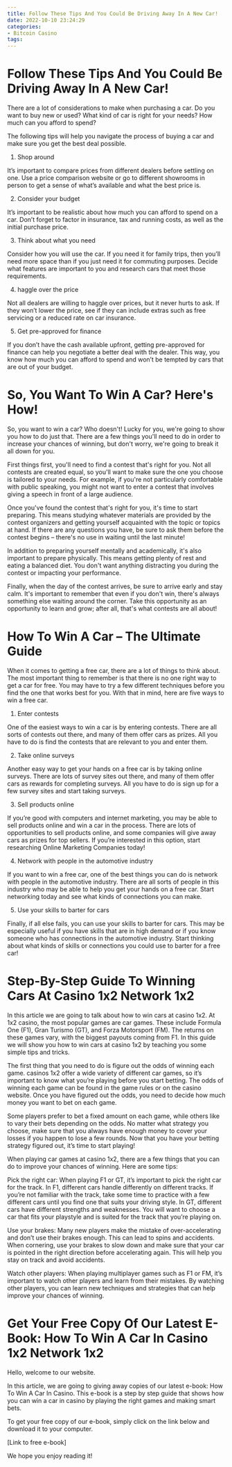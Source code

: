 ```yaml
---
title: Follow These Tips And You Could Be Driving Away In A New Car!
date: 2022-10-10 23:24:29
categories:
- Bitcoin Casino
tags:
---
```



#  Follow These Tips And You Could Be Driving Away In A New Car!

There are a lot of considerations to make when purchasing a car. Do you want to buy new or used? What kind of car is right for your needs? How much can you afford to spend?

The following tips will help you navigate the process of buying a car and make sure you get the best deal possible.

1. Shop around

It’s important to compare prices from different dealers before settling on one. Use a price comparison website or go to different showrooms in person to get a sense of what’s available and what the best price is.

2. Consider your budget

It’s important to be realistic about how much you can afford to spend on a car. Don’t forget to factor in insurance, tax and running costs, as well as the initial purchase price.

3. Think about what you need

Consider how you will use the car. If you need it for family trips, then you’ll need more space than if you just need it for commuting purposes. Decide what features are important to you and research cars that meet those requirements.

4. haggle over the price

Not all dealers are willing to haggle over prices, but it never hurts to ask. If they won’t lower the price, see if they can include extras such as free servicing or a reduced rate on car insurance.

5. Get pre-approved for finance

If you don’t have the cash available upfront, getting pre-approved for finance can help you negotiate a better deal with the dealer. This way, you know how much you can afford to spend and won’t be tempted by cars that are out of your budget.

#  So, You Want To Win A Car? Here's How!

So, you want to win a car? Who doesn't! Lucky for you, we're going to show you how to do just that. There are a few things you'll need to do in order to increase your chances of winning, but don't worry, we're going to break it all down for you.

First things first, you'll need to find a contest that's right for you. Not all contests are created equal, so you'll want to make sure the one you choose is tailored to your needs. For example, if you're not particularly comfortable with public speaking, you might not want to enter a contest that involves giving a speech in front of a large audience.

Once you've found the contest that's right for you, it's time to start preparing. This means studying whatever materials are provided by the contest organizers and getting yourself acquainted with the topic or topics at hand. If there are any questions you have, be sure to ask them before the contest begins – there's no use in waiting until the last minute!

In addition to preparing yourself mentally and academically, it's also important to prepare physically. This means getting plenty of rest and eating a balanced diet. You don't want anything distracting you during the contest or impacting your performance.

Finally, when the day of the contest arrives, be sure to arrive early and stay calm. It's important to remember that even if you don't win, there's always something else waiting around the corner. Take this opportunity as an opportunity to learn and grow; after all, that's what contests are all about!

#  How To Win A Car – The Ultimate Guide

When it comes to getting a free car, there are a lot of things to think about. The most important thing to remember is that there is no one right way to get a car for free. You may have to try a few different techniques before you find the one that works best for you. With that in mind, here are five ways to win a free car.

1. Enter contests

One of the easiest ways to win a car is by entering contests. There are all sorts of contests out there, and many of them offer cars as prizes. All you have to do is find the contests that are relevant to you and enter them.

2. Take online surveys

Another easy way to get your hands on a free car is by taking online surveys. There are lots of survey sites out there, and many of them offer cars as rewards for completing surveys. All you have to do is sign up for a few survey sites and start taking surveys.

3. Sell products online

If you’re good with computers and internet marketing, you may be able to sell products online and win a car in the process. There are lots of opportunities to sell products online, and some companies will give away cars as prizes for top sellers. If you’re interested in this option, start researching Online Marketing Companies today!

4. Network with people in the automotive industry

If you want to win a free car, one of the best things you can do is network with people in the automotive industry. There are all sorts of people in this industry who may be able to help you get your hands on a free car. Start networking today and see what kinds of connections you can make.

5. Use your skills to barter for cars

Finally, if all else fails, you can use your skills to barter for cars. This may be especially useful if you have skills that are in high demand or if you know someone who has connections in the automotive industry. Start thinking about what kinds of skills or connections you could use to barter for a free car!

#  Step-By-Step Guide To Winning Cars At Casino 1x2 Network 1x2

In this article we are going to talk about how to win cars at casino 1x2. At 1x2 casino, the most popular games are car games. These include Formula One (F1), Gran Turismo (GT), and Forza Motorsport (FM). The returns on these games vary, with the biggest payouts coming from F1. In this guide we will show you how to win cars at casino 1x2 by teaching you some simple tips and tricks.

The first thing that you need to do is figure out the odds of winning each game. casinos 1x2 offer a wide variety of different car games, so it’s important to know what you’re playing before you start betting. The odds of winning each game can be found in the game rules or on the casino website. Once you have figured out the odds, you need to decide how much money you want to bet on each game.

Some players prefer to bet a fixed amount on each game, while others like to vary their bets depending on the odds. No matter what strategy you choose, make sure that you always have enough money to cover your losses if you happen to lose a few rounds. Now that you have your betting strategy figured out, it’s time to start playing!

When playing car games at casino 1x2, there are a few things that you can do to improve your chances of winning. Here are some tips:

Pick the right car: When playing F1 or GT, it’s important to pick the right car for the track. In F1, different cars handle differently on different tracks. If you’re not familiar with the track, take some time to practice with a few different cars until you find one that suits your driving style. In GT, different cars have different strengths and weaknesses. You will want to choose a car that fits your playstyle and is suited for the track that you’re playing on.

Use your brakes: Many new players make the mistake of over-accelerating and don’t use their brakes enough. This can lead to spins and accidents. When cornering, use your brakes to slow down and make sure that your car is pointed in the right direction before accelerating again. This will help you stay on track and avoid accidents.

Watch other players: When playing multiplayer games such as F1 or FM, it’s important to watch other players and learn from their mistakes. By watching other players, you can learn new techniques and strategies that can help improve your chances of winning.

#  Get Your Free Copy Of Our Latest E-Book: How To Win A Car In Casino 1x2 Network 1x2

Hello, welcome to our website.

In this article, we are going to giving away copies of our latest e-book: How To Win A Car In Casino. This e-book is a step by step guide that shows how you can win a car in casino by playing the right games and making smart bets.

To get your free copy of our e-book, simply click on the link below and download it to your computer.

[Link to free e-book]

We hope you enjoy reading it!